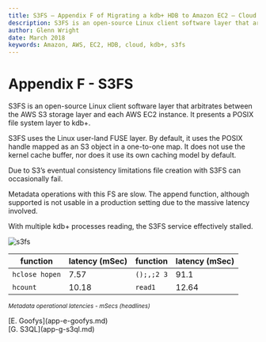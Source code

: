 ```yaml
---
title: S3FS – Appendix F of Migrating a kdb+ HDB to Amazon EC2 – Cloud – kdb+ and q documentation
description: S3FS is an open-source Linux client software layer that arbitrates between the AWS S3 storage layer and each AWS EC2 instance. It presents a POSIX file system layer to kdb+.
author: Glenn Wright
date: March 2018
keywords: Amazon, AWS, EC2, HDB, cloud, kdb+, s3fs
---
```

# Appendix F - S3FS



S3FS is an open-source Linux client software layer that arbitrates between the AWS S3 storage layer and each AWS EC2 instance. It presents a POSIX file system layer to kdb+.

S3FS uses the Linux user-land FUSE layer. By default, it uses the POSIX handle mapped as an S3 object in a one-to-one map. It does not use the kernel cache buffer, nor does it use its own caching model by default.

Due to S3’s eventual consistency limitations file creation with S3FS can occasionally fail.

Metadata operations with this FS are slow. The append function, although supported is not usable in a production setting due to the massive latency involved.

With multiple kdb+ processes reading, the S3FS service effectively stalled.

![s3fs](img/media/image38.png)

function       | latency (mSec) | function   | latency (mSec) 
---------------|----------------|------------|---------------
`hclose hopen` | 7.57           | `();,;2 3` | 91.1
`hcount`       | 10.18          | `read1`    | 12.64

<small>_Metadata operational latencies - mSecs (headlines)_</small>




<div class="kx-nav" markdown="1">
<div class="kx-nav-prev">[E. Goofys](app-e-goofys.md)</div><div class="kx-nav-next">[G. S3QL](app-g-s3ql.md)</div>
</div>
